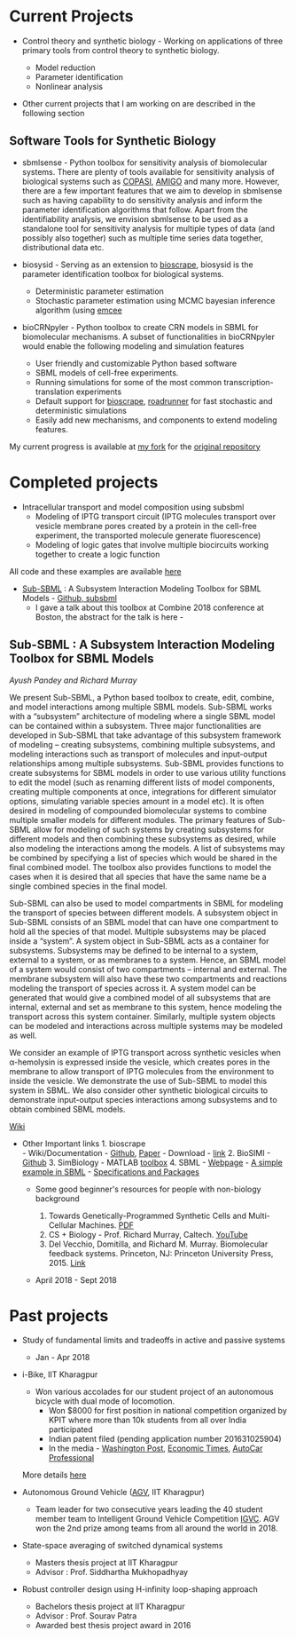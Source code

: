 # Current Projects
* Control theory and synthetic biology - Working on applications of three primary tools from control theory to synthetic biology.
	- Model reduction
	- Parameter identification
	- Nonlinear analysis
	
* Other current projects that I am working on are described in the following section

## Software Tools for Synthetic Biology
* sbmlsense - Python toolbox for sensitivity analysis of biomolecular systems. There are plenty of tools available for sensitivity analysis of biological systems such as [COPASI](http://copasi.org/), [AMIGO](https://sites.google.com/site/amigo2toolbox/features) and many more. However, there are a few important features that we aim to develop in sbmlsense such as having capability to do sensitivity analysis and inform the parameter identification algorithms that follow. Apart from the identifiability analysis, we envision sbmlsense to be used as a standalone tool for sensitivity analysis for multiple types of data (and possibly also together) such as multiple time series data together, distributional data etc. 

* biosysid - Serving as an extension to [bioscrape](https://github.com/ananswam/bioscrape), biosysid is the parameter identification toolbox for biological systems. 
	- Deterministic parameter estimation
	- Stochastic parameter estimation using MCMC bayesian inference algorithm (using [emcee](http://dfm.io/emcee/current/)
	
* bioCRNpyler - Python toolbox to create CRN models in SBML for biomolecular mechanisms.
A subset of functionalities in bioCRNpyler would enable the following modeling and simulation features
	- User friendly and customizable Python based software
	- SBML models of cell-free experiments.  
	- Running simulations for some of the most common transcription-translation experiments
	- Default support for [bioscrape](https://github.com/ananswam/bioscrape), [roadrunner](http://sys-bio.github.io/roadrunner/python_docs/using_roadrunner.html#running-simulations) for fast stochastic and deterministic simulations
	- Easily add new mechanisms, and components to extend modeling features.

My current progress is available at [my fork](https://github.com/ayush9pandey/BioCRNPyler) for the [original repository](https://github.com/WilliamIX/BioCRNPyler)

# Completed projects
* Intracellular transport and model composition using subsbml
	- Modeling of IPTG transport circuit (IPTG molecules transport over vesicle membrane pores created by a protein in the cell-free experiment, the transported molecule generate fluorescence)
	- Modeling of logic gates that involve multiple biocircuits working together to create a logic function
	
All code and these examples are available [here](https://github.com/BuildACell/subsbml/tree/master/examples)

* [Sub-SBML](#subsbml) : A Subsystem Interaction Modeling Toolbox for SBML Models - [Github, subsbml](https://github.com/BuildACell/subsbml/)
	- I gave a talk about this toolbox at Combine 2018 conference at Boston, the abstract for the talk is here - 
	
## <a name = "subsbml">Sub-SBML</a> : A Subsystem Interaction Modeling Toolbox for SBML Models
*Ayush Pandey and Richard Murray*

We present Sub-SBML, a Python based toolbox to create, edit, combine, and model interactions among multiple SBML models. Sub-SBML works with a “subsystem” architecture of modeling where a single SBML model can be contained within a subsystem. Three major functionalities are developed in Sub-SBML that take advantage of this subsystem framework of modeling – creating subsystems, combining multiple subsystems, and modeling interactions such as transport of molecules and input-output relationships among multiple subsystems.
Sub-SBML provides functions to create subsystems for SBML models in order to use various utility functions to edit the model (such as renaming different lists of model components, creating multiple components at once, integrations for different simulator options, simulating variable species amount in a model etc). It is often desired in modeling of compounded biomolecular systems to combine multiple smaller models for different modules. The primary features of Sub-SBML allow for modeling of such systems by creating subsystems for different models and then combining these subsystems as desired, while also modeling the interactions among the models. A list of subsystems may be combined by specifying a list of species which would be shared in the final combined model. The toolbox also provides functions to model the cases when it is desired that all species that have the same name be a single combined species in the final model.

Sub-SBML can also be used to model compartments in SBML for modeling the transport of species between different models. A subsystem object in Sub-SBML consists of an SBML model that can have one compartment to hold all the species of that model. Multiple subsystems may be placed inside a “system”. A system object in Sub-SBML acts as a container for subsystems. Subsystems may be defined to be internal to a system, external to a system, or as membranes to a system. Hence, an SBML model of a system would consist of two compartments – internal and external. The membrane subsystem will also have these two compartments and reactions modeling the transport of species across it. A system model can be generated that would give a combined model of all subsystems that are internal, external and set as membrane to this system, hence modeling the transport across this system container. Similarly, multiple system objects can be modeled and interactions across multiple systems may be modeled as well.

We consider an example of IPTG transport across synthetic vesicles when α-hemolysin is expressed inside the vesicle, which creates pores in the membrane to allow transport of IPTG molecules from the environment to inside the vesicle. We demonstrate the use of Sub-SBML to model this system in SBML. We also consider other synthetic biological circuits to demonstrate input-output species interactions among subsystems and to obtain combined SBML models.

[Wiki](https://github.com/BuildACell/subsbml/wiki)

* Other Important links 
		1. bioscrape  
		   - Wiki/Documentation - [Github](https://github.com/ananswam/bioscrape/wiki), [Paper](https://www.biorxiv.org/content/early/2017/03/27/121152)
		   - Download - [link](https://omictools.com/bio-circuit-stochastic-single-cell-reaction-analysis-and-parameter-estimation-tool)
		2. BioSIMI - [Github](https://github.com/MiroGasparek/BioSIMI)
		3. SimBiology - MATLAB [toolbox](https://www.mathworks.com/products/simbiology.html)
		4. SBML 
			- [Webpage](http://sbml.org)
			-  [A simple example in SBML](http://sbml.org/More_Detailed_Summary_of_SBML)
			-  [Specifications and Packages](http://sbml.org/Documents/Specifications)
	- Some good beginner's resources for people with non-biology background
	   1. Towards Genetically-Programmed Synthetic Cells and Multi-Cellular Machines. [PDF](http://www.cds.caltech.edu/~murray/wiki/images/2/23/Dod16-vbff.pdf)
		2. CS + Biology - Prof. Richard Murray, Caltech. [YouTube](https://youtu.be/dPcObYcFU_I) 
		3. Del Vecchio, Domitilla, and Richard M. Murray. Biomolecular feedback systems. Princeton, NJ: Princeton University Press, 2015. [Link](http://www.cds.caltech.edu/~murray/BFSwiki/index.php?title=Main_Page)
		
	- April 2018 - Sept 2018

# Past projects 

* Study of fundamental limits and tradeoffs in active and passive systems 
	- Jan - Apr 2018

* i-Bike, IIT Kharagpur
	- Won various accolades for our student project of an autonomous bicycle with dual mode of locomotion. 
		- Won $8000 for first position in national competition organized by KPIT where more than 10k students from all over India participated
		- Indian patent filed (pending application number 201631025904)
		- In the media - [Washington Post](https://www.washingtonpost.com/news/innovations/wp/2016/03/18/there-may-soon-be-another-self-driving-vehicle-on-the-road-and-its-not-a-car/), [Economic Times](http://economictimes.indiatimes.com/news/science/inspired-by-differently-abled-batchmates-iit-kgp-students-develop-driver-less-bicycle/articleshow/51047966.cms), [AutoCar Professional](http://www.autocarpro.in/news-national/iit-kharagpur-wins-gold-kpit-sparkle-2016-10525)
	
	More details [here](i-bike.md)
	
* Autonomous Ground Vehicle ([AGV](http://www.agv.iitkgp.ac.in/publications), IIT Kharagpur)
	- Team leader for two consecutive years leading the 40 student member team to Intelligent Ground Vehicle Competition [IGVC](http://www.igvc.org/objective.htm). AGV won the 2nd prize among teams from all around the world in 2018.

* State-space averaging of switched dynamical systems
	- Masters thesis project at IIT Kharagpur
	- Advisor : Prof. Siddhartha Mukhopadhyay

* Robust controller design using H-infinity loop-shaping approach
	- Bachelors thesis project at IIT Kharagpur
	- Advisor : Prof. Sourav Patra
	- Awarded best thesis project award in 2016
